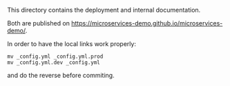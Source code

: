 This directory contains the deployment and internal documentation.

Both are published on https://microservices-demo.github.io/microservices-demo/.

In order to have the local links work properly:
```
mv _config.yml _config.yml.prod
mv _config.yml.dev _config.yml
```

and do the reverse before commiting.
